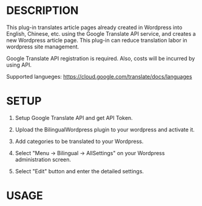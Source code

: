 # DESCRIPTION

This plug-in translates article pages already created in Wordpress into English, Chinese, etc. using the Google Translate API service, and creates a new Wordpress article page. This plug-in can reduce translation labor in wordpress site management.

Google Translate API registration is required. Also, costs will be incurred by using API.

Supported langueges: https://cloud.google.com/translate/docs/languages

# SETUP

1. Setup Google Translate API and get API Token.

2. Upload the BilingualWordpress plugin to your wordpress and activate it.

3. Add categories to be translated to your Wordpress.

4. Select "Menu -> Bilingual -> AllSettings" on your Wordpress administration screen.

5. Select "Edit" button and enter the detailed settings.

# USAGE
